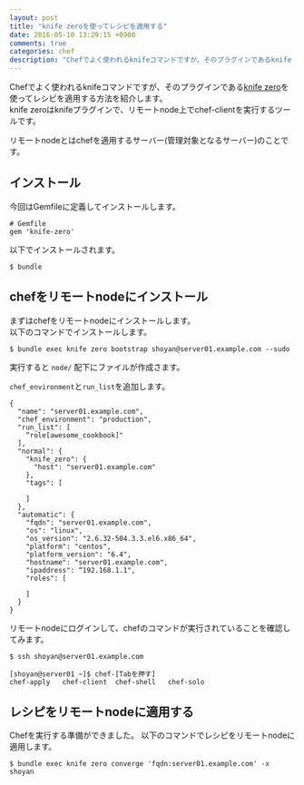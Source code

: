 ```yaml
---
layout: post
title: "knife zeroを使ってレシピを適用する"
date: 2016-05-10 13:29:15 +0900
comments: true
categories: chef
description: "Chefでよく使われるknifeコマンドですが、そのプラグインであるknife zeroを使ってレシピを適用する方法を紹介します。knife zeroはknifeプラグインで、リモートnode上でchef-clientを実行するツールです。"
---
```


Chefでよく使われるknifeコマンドですが、そのプラグインである[knife zero](https://github.com/higanworks/knife-zero)を使ってレシピを適用する方法を紹介します。  
knife zeroはknifeプラグインで、リモートnode上でchef-clientを実行するツールです。

リモートnodeとはchefを適用するサーバー(管理対象となるサーバー)のことです。

## インストール

今回はGemfileに定義してインストールします。


```
# Gemfile
gem 'knife-zero'

```

以下でインストールされます。


```
$ bundle

```

## chefをリモートnodeにインストール

まずはchefをリモートnodeにインストールします。  
以下のコマンドでインストールします。


```
$ bundle exec knife zero bootstrap shoyan@server01.example.com --sudo

```

実行すると `node/` 配下にファイルが作成さます。

`chef_environment`と`run_list`を追加します。


```
{
  "name": "server01.example.com",
  "chef_environment": "production",
  "run_list": [
    “role[awesome_cookbook]"
  ],
  "normal": {
    "knife_zero": {
      "host": "server01.example.com"
    },
    "tags": [

    ]
  },
  "automatic": {
    "fqdn": "server01.example.com",
    "os": "linux",
    "os_version": "2.6.32-504.3.3.el6.x86_64",
    "platform": "centos",
    "platform_version": "6.4",
    "hostname": "server01.example.com",
    "ipaddress": “192.168.1.1",
    "roles": [

    ]
  }
}

```

リモートnodeにログインして、chefのコマンドが実行されていることを確認してみます。


```
$ ssh shoyan@server01.example.com

[shoyan@server01 ~]$ chef-[Tabを押す]
chef-apply   chef-client  chef-shell   chef-solo

```

## レシピをリモートnodeに適用する

Chefを実行する準備ができました。
以下のコマンドでレシピをリモートnodeに適用します。


```
$ bundle exec knife zero converge 'fqdn:server01.example.com' -x shoyan

```

